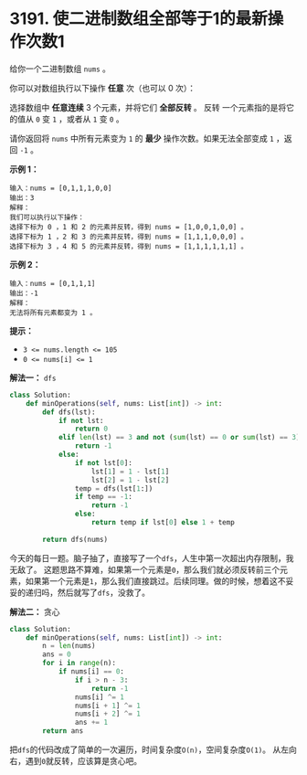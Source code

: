 # 3191. 使二进制数组全部等于1的最新操作次数1

给你一个二进制数组 `nums` 。

你可以对数组执行以下操作 **任意** 次（也可以 0 次）：

选择数组中 **任意连续** 3 个元素，并将它们 **全部反转** 。
反转 一个元素指的是将它的值从 `0` 变 `1` ，或者从 `1` 变 `0` 。

请你返回将 `nums` 中所有元素变为 `1` 的 **最少** 操作次数。如果无法全部变成 `1` ，返回 `-1` 。

**示例 1：**

```apach
输入：nums = [0,1,1,1,0,0]
输出：3
解释：
我们可以执行以下操作：
选择下标为 0 ，1 和 2 的元素并反转，得到 nums = [1,0,0,1,0,0] 。
选择下标为 1 ，2 和 3 的元素并反转，得到 nums = [1,1,1,0,0,0] 。
选择下标为 3 ，4 和 5 的元素并反转，得到 nums = [1,1,1,1,1,1] 。
```

**示例 2：**

```apach
输入：nums = [0,1,1,1]
输出：-1
解释：
无法将所有元素都变为 1 。
```

**提示：**

- `3 <= nums.length <= 105`
- `0 <= nums[i] <= 1`

**解法一：** `dfs`

```python
class Solution:
    def minOperations(self, nums: List[int]) -> int:
        def dfs(lst):
            if not lst:
                return 0
            elif len(lst) == 3 and not (sum(lst) == 0 or sum(lst) == 3):
                return -1
            else:
                if not lst[0]:
                    lst[1] = 1 - lst[1]
                    lst[2] = 1 - lst[2]
                temp = dfs(lst[1:])
                if temp == -1:
                    return -1
                else:
                    return temp if lst[0] else 1 + temp
        
        return dfs(nums)
```

今天的每日一题。脑子抽了，直接写了一个`dfs`，人生中第一次超出内存限制，我无敌了。
这题思路不算难，如果第一个元素是`0`，那么我们就必须反转前三个元素，如果第一个元素是`1`，那么我们直接跳过。后续同理。做的时候，想着这不妥妥的递归吗，然后就写了`dfs`，没救了。

**解法二：** 贪心

```python
class Solution:
    def minOperations(self, nums: List[int]) -> int:
        n = len(nums)
        ans = 0
        for i in range(n):
            if nums[i] == 0:
                if i > n - 3:
                    return -1
                nums[i] ^= 1
                nums[i + 1] ^= 1
                nums[i + 2] ^= 1
                ans += 1
        return ans
```

把`dfs`的代码改成了简单的一次遍历，时间复杂度`O(n)`，空间复杂度`O(1)`。
从左向右，遇到`0`就反转，应该算是贪心吧。

